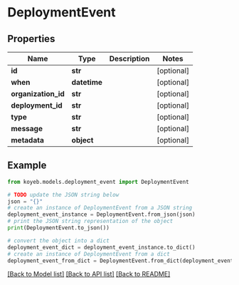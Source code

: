 # DeploymentEvent


## Properties

Name | Type | Description | Notes
------------ | ------------- | ------------- | -------------
**id** | **str** |  | [optional] 
**when** | **datetime** |  | [optional] 
**organization_id** | **str** |  | [optional] 
**deployment_id** | **str** |  | [optional] 
**type** | **str** |  | [optional] 
**message** | **str** |  | [optional] 
**metadata** | **object** |  | [optional] 

## Example

```python
from koyeb.models.deployment_event import DeploymentEvent

# TODO update the JSON string below
json = "{}"
# create an instance of DeploymentEvent from a JSON string
deployment_event_instance = DeploymentEvent.from_json(json)
# print the JSON string representation of the object
print(DeploymentEvent.to_json())

# convert the object into a dict
deployment_event_dict = deployment_event_instance.to_dict()
# create an instance of DeploymentEvent from a dict
deployment_event_from_dict = DeploymentEvent.from_dict(deployment_event_dict)
```
[[Back to Model list]](../README.md#documentation-for-models) [[Back to API list]](../README.md#documentation-for-api-endpoints) [[Back to README]](../README.md)


